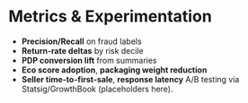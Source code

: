 # Metrics & Experimentation
- **Precision/Recall** on fraud labels
- **Return-rate deltas** by risk decile
- **PDP conversion lift** from summaries
- **Eco score adoption**, **packaging weight reduction**
- **Seller time-to-first-sale**, **response latency**
A/B testing via Statsig/GrowthBook (placeholders here).
